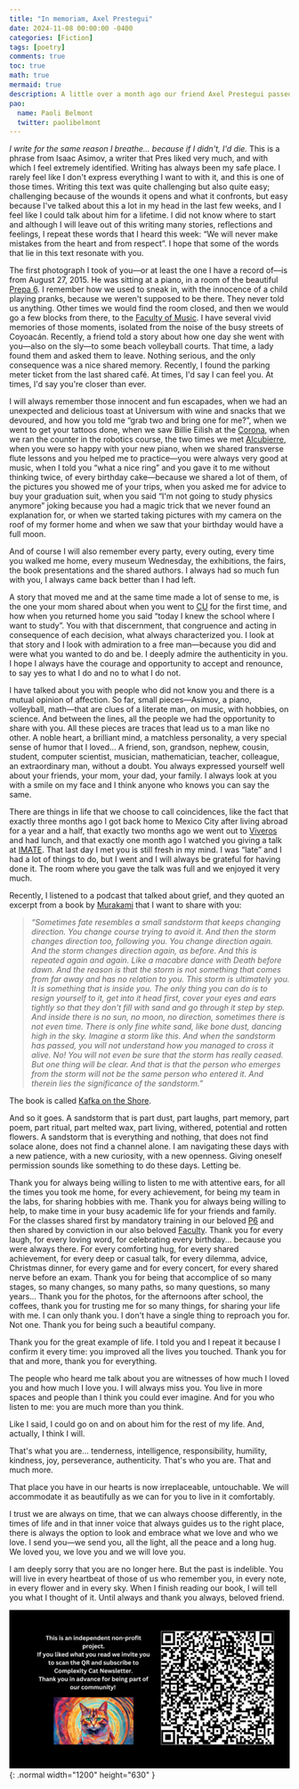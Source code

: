 ```yaml
---
title: "In memoriam, Axel Prestegui"
date: 2024-11-08 00:00:00 -0400
categories: [Fiction]
tags: [poetry]
comments: true
toc: true 
math: true
mermaid: true
description: A little over a month ago our friend Axel Prestegui passed away. Behind him was a great human being and a talented mathematician. For this reason and more, today we have decided to honor him by translating a piece of writing that one of his best friends recited during his funeral tribute.
pao:
  name: Paoli Belmont
  twitter: paolibelmont
---
```

_I write for the same reason I breathe... because if I didn't, I'd die._ This is a phrase from Isaac Asimov, a writer that Pres liked very much, and with which I feel extremely identified. Writing has always been my safe place. I rarely feel like I don't express everything I want to with it, and this is one of those times. Writing this text was quite challenging but also quite easy; challenging because of the wounds it opens and what it confronts, but easy because I've talked about this a lot in my head in the last few weeks, and I feel like I could talk about him for a lifetime. I did not know where to start and although I will leave out of this writing many stories, reflections and feelings, I repeat these words that I heard this week: “We will never make mistakes from the heart and from respect”. I hope that some of the words that lie in this text resonate with you.

The first photograph I took of you—or at least the one I have a record of—is from August 27, 2015. He was sitting at a piano, in a room of the beautiful [Prepa 6](https://en.wikipedia.org/wiki/Escuela_Nacional_Preparatoria_6_%22Antonio_Caso%22). I remember how we used to sneak in, with the innocence of a child playing pranks, because we weren't supposed to be there. They never told us anything. Other times we would find the room closed, and then we would go a few blocks from there, to the [Faculty of Music](https://www.wikidata.org/wiki/Q5838768). I have several vivid memories of those moments, isolated from the noise of the busy streets of Coyoacán. Recently, a friend told a story about how one day she went with you—also on the sly—to some beach volleyball courts. That time, a lady found them and asked them to leave. Nothing serious, and the only consequence was a nice shared memory. Recently, I found the parking meter ticket from the last shared café. At times, I'd say I can feel you. At times, I'd say you're closer than ever.

I will always remember those innocent and fun escapades, when we had an unexpected and delicious toast at Universum with wine and snacks that we devoured, and how you told me “grab two and bring one for me?”, when we went to get your tattoos done, when we saw Billie Eilish at the [Corona](https://en.wikipedia.org/wiki/Corona_Capital), when we ran the counter in the robotics course, the two times we met [Alcubierre](https://en.wikipedia.org/wiki/Miguel_Alcubierre), when you were so happy with your new piano, when we shared transverse flute lessons and you helped me to practice—you were always very good at music, when I told you “what a nice ring” and you gave it to me without thinking twice, of every birthday cake—because we shared a lot of them, of the pictures you showed me of your trips, when you asked me for advice to buy your graduation suit, when you said “I'm not going to study physics anymore” joking because you had a magic trick that we never found an explanation for, or when we started taking pictures with my camera on the roof of my former home and when we saw that your birthday would have a full moon.

And of course I will also remember every party, every outing, every time you walked me home, every museum Wednesday, the exhibitions, the fairs, the book presentations and the shared authors. I always had so much fun with you, I always came back better than I had left.

A story that moved me and at the same time made a lot of sense to me, is the one your mom shared about when you went to [CU](https://en.wikipedia.org/wiki/Ciudad_Universitaria,_Mexico_City) for the first time, and how when you returned home you said “today I knew the school where I want to study”. You with that discernment, that congruence and acting in consequence of each decision, what always characterized you. I look at that story and I look with admiration to a free man—because you did and were what you wanted to do and be. I deeply admire the authenticity in you. I hope I always have the courage and opportunity to accept and renounce, to say yes to what I do and no to what I do not.

I have talked about you with people who did not know you and there is a mutual opinion of affection. So far, small pieces—Asimov, a piano, volleyball, math—that are clues of a literate man, on music, with hobbies, on science. And between the lines, all the people we had the opportunity to share with you. All these pieces are traces that lead us to a man like no other. A noble heart, a brilliant mind, a matchless personality, a very special sense of humor that I loved... A friend, son, grandson, nephew, cousin, student, computer scientist, musician, mathematician, teacher, colleague, an extraordinary man, without a doubt. You always expressed yourself well about your friends, your mom, your dad, your family. I always look at you with a smile on my face and I think anyone who knows you can say the same.

There are things in life that we choose to call coincidences, like the fact that exactly three months ago I got back home to Mexico City after living abroad for a year and a half, that exactly two months ago we went out to [Viveros](https://en.wikipedia.org/wiki/Viveros_de_Coyoac%C3%A1n) and had lunch, and that exactly one month ago I watched you giving a talk at [IMATE](https://www.instagram.com/imate.unam/reels/). That last day I met you is still fresh in my mind. I was “late” and I had a lot of things to do, but I went and I will always be grateful for having done it. The room where you gave the talk was full and we enjoyed it very much.

Recently, I listened to a podcast that talked about grief, and they quoted an excerpt from a book by [Murakami](https://en.wikipedia.org/wiki/Haruki_Murakami) that I want to share with you:

> _“Sometimes fate resembles a small sandstorm that keeps changing direction. You change course trying to avoid it. And then the storm changes direction too, following you. You change direction again. And the storm changes direction again, as before. And this is repeated again and again. Like a macabre dance with Death before dawn. And the reason is that the storm is not something that comes from far away and has no relation to you. This storm is ultimately you. It is something that is inside you. The only thing you can do is to resign yourself to it, get into it head first, cover your eyes and ears tightly so that they don't fill with sand and go through it step by step. And inside there is no sun, no moon, no direction, sometimes there is not even time. There is only fine white sand, like bone dust, dancing high in the sky. Imagine a storm like this._
> _And when the sandstorm has passed, you will not understand how you managed to cross it alive. No! You will not even be sure that the storm has really ceased. But one thing will be clear. And that is that the person who emerges from the storm will not be the same person who entered it. And therein lies the significance of the sandstorm.”_

The book is called [Kafka on the Shore](https://en.wikipedia.org/wiki/Kafka_on_the_Shore).

And so it goes. A sandstorm that is part dust, part laughs, part memory, part poem, part ritual, part melted wax, part living, withered, potential and rotten flowers. A sandstorm that is everything and nothing, that does not find solace alone, does not find a channel alone. I am navigating these days with a new patience, with a new curiosity, with a new openness. Giving oneself permission sounds like something to do these days. Letting be.

Thank you for always being willing to listen to me with attentive ears, for all the times you took me home, for every achievement, for being my team in the labs, for sharing hobbies with me. Thank you for always being willing to help, to make time in your busy academic life for your friends and family. For the classes shared first by mandatory training in our beloved [P6](https://en.wikipedia.org/wiki/Escuela_Nacional_Preparatoria_6_%22Antonio_Caso%22) and then shared by conviction in our also beloved [Faculty](https://en.wikipedia.org/wiki/School_of_Sciences,_UNAM). Thank you for every laugh, for every loving word, for celebrating every birthday... because you were always there. For every comforting hug, for every shared achievement, for every deep or casual talk, for every dilemma, advice, Christmas dinner, for every game and for every concert, for every shared nerve before an exam. Thank you for being that accomplice of so many stages, so many changes, so many paths, so many questions, so many years... Thank you for the photos, for the afternoons after school, the coffees, thank you for trusting me for so many things, for sharing your life with me. I can only thank you. I don't have a single thing to reproach you for. Not one. Thank you for being such a beautiful company.

Thank you for the great example of life. I told you and I repeat it because I confirm it every time: you improved all the lives you touched. Thank you for that and more, thank you for everything.

The people who heard me talk about you are witnesses of how much I loved you and how much I love you. I will always miss you. You live in more spaces and people than I think you could ever imagine. And for you who listen to me: you are much more than you think.

Like I said, I could go on and on about him for the rest of my life. And, actually, I think I will.

That's what you are... tenderness, intelligence, responsibility, humility, kindness, joy, perseverance, authenticity. That's who you are. That and much more.

That place you have in our hearts is now irreplaceable, untouchable. We will accommodate it as beautifully as we can for you to live in it comfortably.

I trust we are always on time, that we can always choose differently, in the times of life and in that inner voice that always guides us to the right place, there is always the option to look and embrace what we love and who we love. I send you—we send you, all the light, all the peace and a long hug. We loved you, we love you and we will love you.

I am deeply sorry that you are no longer here. But the past is indelible. You will live in every heartbeat of those of us who remember you, in every note, in every flower and in every sky. When I finish reading our book, I will tell you what I thought of it. Until always and thank you always, beloved friend.


![Desktop View](/assets/img/fix/complexity-cat-newsletter.png){: .normal width="1200" height="630" }
